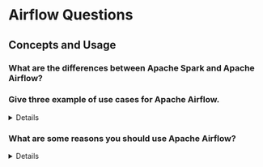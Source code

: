 # Airflow Questions
## Concepts and Usage

### What are the differences between Apache Spark and Apache Airflow? 

### Give three example of use cases for Apache Airflow.
<details>

#### ETL Pipelines - Made-Up
- A daily ETL job runs that extracts sales data from an e-commerce's Postgres DB, cleans and aggregates the data, and loads it to a data warehouse.
#### Data Science - Made-Up
- A workflow runs every week that extracts and cleans data prior to model training. It then orchestrates the execution of model training scripts, distributing the load. Airflow then handles tasks for model evaluation, packaging, and deployment. 
#### Reporting - Made-Up
- A workflow runs daily that aggregates financial data from several sources, generates a financial summary report in a variety of formats, and executes tasks to distribute the reports by sending over email, uploading to NAS drives, publishing to websites, etc. 
</details>

### What are some reasons you should use Apache Airflow? 

<details>

- The ability to implement pipelines using Python code allows you to create arbitrarily
complex pipelines using anything you can dream up in Python.
- The Python foundation of Airflow makes it easy to extend and add integrations
with many different systems. In fact, the Airflow community has already developed
a rich collection of extensions that allow Airflow to integrate with many
different types of databases, cloud services, and so on.
- Rich scheduling semantics allow you to run your pipelines at regular intervals
and build efficient pipelines that use incremental processing to avoid expensive
recomputation of existing results.
- Features such as backfilling enable you to easily (re)process historical data,
allowing you to recompute any derived data sets after making changes to your
code.
- Airflow’s rich web interface provides an easy view for monitoring the results

### When should you not use Airflow? 

<details>

- Handling streaming pipelines, as Airflow is primarily designed to run recurring
or batch-oriented tasks, rather than streaming workloads.
- Implementing highly dynamic pipelines, in which tasks are added/removed
between every pipeline run. Although Airflow can implement this kind of
dynamic behavior, the web interface will only show tasks that are still defined in the most recent version of the DAG. As such, Airflow favors pipelines that do
not change in structure every time they run.
- Teams with little or no (Python) programming experience, as implementing
DAGs in Python can be daunting with little Python experience. In such teams,
using a workflow manager with a graphical interface (such as Azure Data Factory)
or a static workflow definition may make more sense.
- Similarly, Python code in DAGs can quickly become complex for larger use
cases. As such, implementing and maintaining Airflow DAGs require proper
engineering rigor to keep things maintainable in the long run.



## Architecture

### What are the main components of Apache Airflow's architecture?

<details>
  <summary>Answer</summary>

#### Main Components of Apache Airflow's Architecture

1. **Scheduler**: Determines the order and timing of task execution within DAGs. It monitors all tasks and triggers the execution of tasks based on their schedules and dependencies.

2. **Metadata Database**: Stores information about DAGs, task instances, variables, connections, and other metadata. This database is central to Airflow's operations and helps keep track of the state and history of all workflows.

3. **Executor**: Manages the execution of tasks. It can use various backends like Celery, Kubernetes, Local, and Sequential to run tasks. The choice of executor affects how tasks are distributed and executed.

4. **Worker**: Executes the tasks assigned by the executor. Workers can be distributed across different machines to enable parallel task execution.

5. **Web Server**: Provides a user interface for managing and monitoring DAGs and tasks. It allows users to view logs, track the progress of workflows, and interact with the system.

6. **DAGs (Directed Acyclic Graphs)**: Define the workflows in Airflow. Each DAG is composed of a set of tasks and their dependencies, representing the order of operations.

These components work together to create a flexible and scalable workflow management system, enabling users to define, schedule, and monitor complex data pipelines.
</details>

### How does the Scheduler in Airflow determine which tasks to execute?

<details>
  <summary>How the Scheduler in Airflow Determines Which Tasks to Execute</summary>

#### How the Scheduler in Airflow Determines Which Tasks to Execute

1. **DAG Parsing**: The Scheduler periodically parses all the DAG files to identify the tasks and their dependencies.

2. **Task State Check**: It checks the state of each task instance in the metadata database to determine which tasks are ready to be executed. Tasks can be in various states such as 'queued', 'running', 'success', 'failed', etc.

3. **Dependency Management**: The Scheduler ensures that all upstream dependencies of a task are met before scheduling it. A task is scheduled for execution only if all its parent tasks have successfully completed.

4. **Execution Timing**: It considers the schedule intervals defined in the DAGs. Tasks are scheduled to run at specific intervals, such as daily, hourly, or based on custom time intervals.

5. **Concurrency Limits**: The Scheduler respects the concurrency limits defined at both the DAG level and the overall system level. It ensures that no more tasks than the allowed number are running simultaneously.

6. **Prioritization**: If there are more tasks ready to be executed than the system can handle at once, the Scheduler uses task priorities to decide the order in which tasks should be executed.

7. **Executor Communication**: Once the Scheduler determines that a task is ready to be executed, it communicates with the Executor to queue the task for execution.

By continuously evaluating these factors, the Airflow Scheduler effectively manages the execution of tasks within the workflows.
</details>

### What role does the Metadata Database play in Airflow's architecture?

<details>
  <summary>Role of the Metadata Database in Airflow's Architecture</summary>

#### Role of the Metadata Database in Airflow's Architecture

1. **State Management**: The Metadata Database keeps track of the state of each task instance, recording whether tasks are queued, running, failed, or successful. This information is crucial for the Scheduler to make decisions about task execution.

2. **DAG and Task Definitions**: It stores definitions of DAGs and tasks, including their schedules, dependencies, and configurations. This allows the Scheduler and other components to understand the structure and requirements of each workflow.

3. **Execution History**: The database maintains a detailed history of all task executions, including start times, end times, durations, and logs. This historical data is essential for monitoring, debugging, and optimizing workflows.

4. **User Information**: It holds information about users, roles, and permissions, enabling Airflow's access control and security features.

5. **Configuration and Variables**: The Metadata Database stores global configurations, connections, and variables that can be used across different DAGs and tasks. This centralizes the management of configuration settings and secrets.

6. **Scheduling Information**: The database contains scheduling information, including the last run times of DAGs and the next scheduled run times. This helps the Scheduler manage and trigger DAG runs accurately.

7. **Plugin Data**: It can store data related to custom plugins and extensions, enabling users to extend Airflow's functionality and integrate with other systems.

Overall, the Metadata Database serves as the backbone of Airflow, providing a centralized repository for all the data needed to manage, execute, and monitor workflows.
</details>

### Explain the purpose and function of the Executor in Airflow.

<details>
  <summary>Purpose and Function of the Executor in Airflow</summary>

#### Purpose and Function of the Executor in Airflow

1. **Task Management**: The Executor is responsible for managing the execution of tasks defined in the DAGs. It decides when and where tasks should run based on the directives from the Scheduler.

2. **Task Distribution**: Depending on the type of executor used (e.g., LocalExecutor, CeleryExecutor, KubernetesExecutor), it can distribute tasks across multiple workers or nodes, enabling parallel execution and scalability.

3. **Task Execution**: The Executor launches the actual execution of tasks. It handles the details of starting, monitoring, and completing tasks, ensuring that the tasks are run in the correct environment with the necessary resources.

4. **Resource Allocation**: It ensures that tasks are executed within the allocated resources, managing system constraints such as CPU, memory, and concurrency limits.

5. **Communication with Workers**: The Executor communicates with worker nodes, passing tasks to them and receiving updates on their progress and status. This communication is crucial for distributed task execution.

6. **Handling Failures and Retries**: The Executor manages task failures and retries, following the retry policies defined in the task configurations. It ensures that tasks are retried according to the specified rules and logs any failures for further investigation.

7. **Integration with Scheduler**: It works closely with the Scheduler, which decides the order and timing of task executions. The Scheduler places tasks in a queue, and the Executor picks them up for execution.

By effectively managing task execution and resource allocation, the Executor plays a critical role in ensuring that Airflow workflows run smoothly and efficiently.
</details>

### How do the Scheduler and the Executor communicate with each other?

<details>
  <summary>How the Scheduler and the Executor Communicate with Each Other</summary>

#### How the Scheduler and the Executor Communicate with Each Other

1. **Task Queue**: The primary mode of communication between the Scheduler and the Executor is through a task queue. When the Scheduler determines that a task is ready to be executed, it places the task in this queue.

2. **Message Broker (for distributed executors)**: For distributed executors like CeleryExecutor, a message broker (such as RabbitMQ or Redis) is used. The Scheduler sends tasks to the message broker, and the Executor retrieves these tasks from the broker.

3. **Database**: The Metadata Database serves as an indirect communication channel. The Scheduler updates the task states and metadata in the database, and the Executor reads from the database to understand which tasks need to be executed and their current states.

4. **Callbacks and Status Updates**: The Executor sends status updates back to the Scheduler, typically through the database or direct messages. These updates include task start times, completions, failures, and retries.

5. **Task Instance States**: The Scheduler sets the state of task instances in the metadata database to 'queued' when they are ready to run. The Executor picks up these tasks, executes them, and updates their states to 'running', 'success', or 'failed'.

6. **Heartbeat Mechanism**: Both the Scheduler and the Executor use a heartbeat mechanism to check the availability and health of each other. This ensures that the system is aware of any component failures and can take corrective actions.

7. **Logs and Monitoring**: Executors often log task execution details and progress, which the Scheduler can access for monitoring purposes. This helps in maintaining a clear view of task execution flow and diagnosing issues.

This robust communication setup ensures that tasks are executed efficiently and the state of the workflow is accurately maintained across the system.
</details>


### How is the task queue implemented for each of the Executor Types? 

<details>
  <summary>Implementation of Task Queue for Different Executor Types</summary>

#### Implementation of Task Queue for Different Executor Types

1. **LocalExecutor**:
   - **Task Queue**: Uses in-memory queues managed by Python's multiprocessing library.
   - **Execution**: Tasks are run as subprocesses on the same machine where the Scheduler is running. The task queue is handled directly within the process, enabling efficient task execution without external dependencies.
   
2. **CeleryExecutor**:
   - **Task Queue**: Utilizes a message broker such as RabbitMQ or Redis.
   - **Execution**: Tasks are distributed across multiple worker nodes. The Scheduler pushes tasks to the message broker, and Celery workers pull tasks from the broker, execute them, and update their status back through the broker.
   
3. **KubernetesExecutor**:
   - **Task Queue**: Uses Kubernetes API to manage task queues.
   - **Execution**: Each task is run in a separate Kubernetes pod. The Scheduler interacts with the Kubernetes cluster, creating pods for tasks that need to be executed. The KubernetesExecutor monitors the state of these pods and updates the task status accordingly.
   
4. **SequentialExecutor**:
   - **Task Queue**: Uses a simple in-memory queue.
   - **Execution**: Tasks are executed sequentially, one after the other, on the same machine where the Scheduler is running. This executor is useful for debugging and environments with minimal resource requirements.
   
5. **DaskExecutor**:
   - **Task Queue**: Uses Dask's distributed system to manage task queues.
   - **Execution**: Tasks are distributed across a Dask cluster. The Scheduler communicates with the Dask scheduler, which manages the distribution and execution of tasks on Dask workers.
   
Each executor type leverages different mechanisms to handle task queuing and execution, providing flexibility to adapt to various scales and requirements.
</details>

### How does the KubernetesExecutor use the Kubernetes API to manage task queues? 

<details>
  <summary>How the KubernetesExecutor Uses the Kubernetes API to Manage Task Queues</summary>

#### How the KubernetesExecutor Uses the Kubernetes API to Manage Task Queues

1. **Task Submission**: When the Airflow Scheduler determines that a task is ready to run, it creates a Kubernetes pod specification (a YAML or JSON object) that defines the task's execution environment, including the container image, resource requirements, environment variables, and command to execute.

2. **Pod Creation**: The KubernetesExecutor interacts with the Kubernetes API to submit this pod specification. The API schedules the creation of the pod within the Kubernetes cluster.

3. **Task Queueing**: In Kubernetes, the task queue is essentially the pending state of the pods. When a pod is created, it is added to the cluster's internal scheduling queue until resources are allocated, and the pod is started on an appropriate node.

4. **Resource Allocation**: Kubernetes' scheduler assigns the pod to a node based on the cluster's resource availability and the pod's resource requests (CPU, memory, etc.). The pod remains in the queue until the required resources are available.

5. **Task Execution**: Once the pod is scheduled on a node, Kubernetes starts the pod, and the task defined in the container begins execution. The KubernetesExecutor monitors the status of the pod through the Kubernetes API.

6. **Status Monitoring**: The KubernetesExecutor continuously queries the Kubernetes API to check the status of the pods. It retrieves information about the pod's lifecycle events, such as pending, running, succeeded, or failed.

7. **Task Completion**: When a task completes, the pod's status is updated accordingly (e.g., succeeded or failed). The KubernetesExecutor captures this status update and records the task's result in the Airflow metadata database.

8. **Pod Cleanup**: After task completion, the KubernetesExecutor typically deletes the pod to free up cluster resources. This cleanup can be configured to retain pods for debugging purposes if needed.

By leveraging the Kubernetes API, the KubernetesExecutor efficiently manages task queues, allowing for dynamic scaling and efficient resource utilization across a Kubernetes cluster.
</details>

### What is the purpose of the Airflow Scheduler storing serialized DAGs to the Airflow Metastore?

<details>
  <summary>Purpose of the Airflow Scheduler Storing Serialized DAGs to the Airflow Metastore</summary>

#### Purpose of the Airflow Scheduler Storing Serialized DAGs to the Airflow Metastore

1. **Performance Optimization**: Serialized DAGs reduce the overhead of repeatedly parsing large and complex DAG files. By storing the serialized DAGs, the Scheduler can quickly load and process DAGs, improving overall system performance and reducing latency in scheduling tasks.

2. **Decoupling Scheduler and Web Server**: Storing serialized DAGs in the Metastore allows the Airflow Web Server to access and display DAG information without having to directly parse the DAG files. This decouples the Web Server from the file system, enhancing scalability and performance.

3. **Consistency and Reliability**: The Metastore acts as a single source of truth for DAG definitions. This ensures that the Scheduler and other components always have a consistent view of the DAGs, preventing discrepancies and potential errors in task scheduling and execution.

4. **Cluster Coordination**: In a distributed Airflow setup, where multiple Schedulers or Web Servers might be running, serialized DAGs in the Metastore ensure that all instances are working with the same DAG definitions. This coordination is crucial for maintaining the integrity and consistency of workflow execution across the cluster.

5. **Efficient Storage and Retrieval**: Serialized DAGs are typically stored in a compact, optimized format, making them more efficient to store and retrieve compared to raw Python code. This efficiency helps in faster access and reduced storage requirements.

6. **Fault Tolerance**: By storing DAGs in the Metastore, Airflow ensures that DAG definitions are preserved even if individual Scheduler or Web Server instances fail. This enhances the fault tolerance and robustness of the system.

Overall, storing serialized DAGs in the Airflow Metastore streamlines the DAG management process, improves performance, and ensures consistency and reliability across the Airflow deployment.
</details>

### How does Airflow ensure high availability and fault tolerance in its architecture?

### What is a DagBag in Airflow?
<details>
  <summary>DagBag in Airflow</summary>

#### DagBag in Airflow
The `DagBag` class in Apache Airflow is responsible for parsing and collecting all the DAG (Directed Acyclic Graph) definitions in the specified DAG directory. It loads these DAGs into a dictionary-like object, allowing Airflow to manage and execute the workflows. The `DagBag` class handles DAG validation, ensures there are no cycles in the DAGs, and helps with dependency management.

- **Initialization**: `DagBag` scans the specified folder for Python files containing DAG definitions.
- **Parsing**: It parses these files to load the DAG objects into memory.
- **Validation**: Ensures that the DAGs do not have cycles and are correctly defined.
- **Access**: Provides a convenient way to access and manage DAGs programmatically within Airflow.

By using `DagBag`, Airflow can dynamically discover and manage DAGs, facilitating workflow orchestration and scheduling.
</details>


### What Executor types execute Tasks inside of the Scheduler component? 

<details>
  <summary>Executor Types That Execute Tasks Inside the Scheduler Component</summary>

#### Executor Types That Execute Tasks Inside the Scheduler Component

1. **SequentialExecutor**:
   - **Description**: Executes tasks sequentially, one after the other.
   - **Execution**: Runs tasks within the same process as the Scheduler, making it simple but not suitable for parallel task execution.
   - **Use Case**: Best for development, testing, or environments with minimal resource requirements.

2. **LocalExecutor**:
   - **Description**: Executes tasks in parallel on the local machine.
   - **Execution**: Runs tasks as subprocesses on the same machine where the Scheduler is running.
   - **Use Case**: Suitable for small to medium-sized deployments where tasks can be executed locally without the need for distributed computing.

These executors run tasks directly within or alongside the Scheduler, making them straightforward to set up but limited in scalability compared to distributed executors like CeleryExecutor or KubernetesExecutor.
</details>

## Infrastructure

### Describe the process of enabling authentication in Apache Airflow and list the different authentication backends supported.

<details>

To enable authentication in Apache Airflow, you need to configure the `airflow.cfg` file to specify the authentication backend and set `auth_backend` to the desired authentication method. Airflow supports various authentication backends, including:

1. **Password-based Authentication:** Using username and password stored in Airflow’s metadata database.
2. **OAuth:** Integration with OAuth providers like Google, GitHub, etc.
3. **LDAP:** Integration with LDAP directories for centralized user management.
4. **Kerberos:** Integration with Kerberos for secure authentication in distributed systems.

Example configuration for password-based authentication in `airflow.cfg`:
```ini
[webserver]
rbac = True
auth_backend = airflow.providers_manager.provider.backends.auth.backend.auth_password
```

</details>

### Does Apache Airflow support Azure AD as a backend?

<details>

Yes, Apache Airflow supports Azure Active Directory (Azure AD) as an authentication backend. Here is how you can conceptually set it up:

### Steps to Configure Azure AD as an Authentication Backend

1. **Application Registration in Azure AD:**
   - First, register an application in Azure AD. This involves creating a new application within the Azure portal, where you will receive an `Application (client) ID`, `Directory (tenant) ID`, and a client secret. These values are crucial for connecting Airflow with Azure AD.

2. **Update Airflow Configuration:**
   - Modify the Airflow configuration to enable OAuth authentication. This configuration will include specifying Azure AD as the OAuth provider and defining the necessary parameters such as the client ID, client secret, and endpoints for authorization and token retrieval. This setup enables Airflow to communicate with Azure AD for authentication purposes.

3. **Set Redirect URI:**
   - Configure the redirect URI in Azure AD. This URI is where Azure AD will send authentication responses. It must match the URI defined in your Airflow setup. Typically, it will be something like `https://<your-airflow-domain>/oauth-authorized/azure`.

4. **Environment Variables:**
   - Set environment variables to store the Azure AD application credentials securely. These variables will be used by Airflow to authenticate against Azure AD without hardcoding sensitive information in the configuration files.

5. **Create Initial User:**
   - Use the Airflow command-line interface (CLI) to create the first user with administrative privileges. This step ensures you have access to the Airflow UI to manage further configurations and user permissions.

</details>

### What is the relationship between Airflow and Flask AppBuilder (FAB) Auth Manager? 

<details>
  <summary>Relationship Between Airflow and Flask AppBuilder (FAB) Auth Manager</summary>

#### Relationship Between Airflow and Flask AppBuilder (FAB) Auth Manager

1. **Web Framework**: Airflow's web server is built using Flask, a lightweight web framework in Python. To enhance the web server's functionality, Airflow integrates with Flask AppBuilder (FAB), which provides a framework for building web applications with Flask.

2. **User Authentication and Authorization**: Flask AppBuilder includes an authentication and authorization manager (Auth Manager) that handles user authentication (verifying user identity) and authorization (controlling user access to resources). Airflow leverages FAB Auth Manager to manage user logins, roles, and permissions within the web interface.

3. **Role-Based Access Control (RBAC)**: Using FAB, Airflow implements RBAC, allowing administrators to define roles and assign specific permissions to those roles. Users can then be assigned roles that control what actions they can perform and what data they can access in the Airflow UI.

4. **Authentication Providers**: FAB Auth Manager supports various authentication providers, such as OAuth, LDAP, and database authentication. Airflow can be configured to use these providers for user authentication, making it flexible to integrate with existing user management systems.

5. **User Management**: The integration with FAB allows Airflow to provide a user-friendly interface for managing users, roles, and permissions. Administrators can easily add or remove users, assign roles, and configure permissions through the Airflow web UI.

6. **Security**: By using FAB Auth Manager, Airflow enhances its security capabilities, ensuring that only authorized users can access specific functionalities and data. This is crucial for maintaining the integrity and confidentiality of workflows and data managed by Airflow.

In summary, the relationship between Airflow and Flask AppBuilder Auth Manager is centered around providing robust authentication and authorization mechanisms, enabling secure and efficient user management and access control within the Airflow web interface.
</details>

### If Airflow is Installed via a Helm Chart, how can I inject my DAGs into Airflow? What options do I have? 

<details>

#### Injecting DAGs into Airflow installed via Helm:

1. DAGs in Git Repository:
   - Set in `values.yaml`:
     ```yaml
     dags:
       gitSync:
         enabled: true
         repo: https://github.com/your/repo.git
         branch: main
         path: "path/to/dags"
     ```

2. DAGs in ConfigMap/Secret:
   - Create ConfigMap:
     ```bash
     kubectl create configmap my-dags --from-file=path/to/local/dags/
     ```
   - Set in `values.yaml`:
     ```yaml
     dags:
       persistence:
         enabled: true
       externalStorage:
         name: my-dags
         type: configmap
     ```

3. DAGs in Persistent Volume:
   - Set in `values.yaml`:
     ```yaml
     dags:
       persistence:
         enabled: true
         storageClass: "your-storage-class"
         accessMode: ReadWriteMany
         size: 1Gi
     ```
   - Use `kubectl cp` to copy DAGs:
     ```bash
     kubectl cp ./dags/ airflow-webserver-0:/opt/airflow/dags/
     ```

4. DAGs in Docker Image:
   - Build custom image with DAGs
   - Set in `values.yaml`:
     ```yaml
     images:
       airflow:
         repository: your-repo/airflow-dags
         tag: latest
     ```

5. After setup:
   - Check DAGs: `kubectl port-forward svc/airflow-webserver 8080:8080`
   - Visit `http://localhost:8080` in browser
</details>

### How can you use dag.test() to test DAGs locally? 

<details>

Run `airflow db init` to ensure that Airflow's metadata database is set up and initalized locally on a SQLite instance. Inside of your DAG, include:
```
if __name__ == "__main__":
   dag.run()
```
and run `python dag.py` to test the dag in a single process.




### What considerations should be made when accessing cloud object stores?

<details>
<summary>Answer</summary>

Object stores are not real file systems although they can appear so. They do not support all the operations that a real file system does. Key differences are:

- No guaranteed atomic rename operation. This means that if you move a file from one location to another, it will be copied and then deleted. If the copy fails, you will lose the file.
- Directories are emulated and might make working with them slow. For example, listing a directory might require listing all the objects in the bucket and filtering them by prefix.
- Seeking within a file may require significant call overhead hurting performance or might not be supported at all.

Airflow relies on fsspec to provide a consistent experience across different object storage systems. It implements local file caching to speed up access. However, you should be aware of the limitations of object storage when designing your DAGs.
</details>


###

###

### 


## Organization, Etc

### Which Python files does Airflow search for in the /dag directory for pulling DAGs? How can this be configured?  

<details>
  <summary>Answer</summary>

#### Airflow's DAG Discovery Optimization

1. **Default Behavior**:
   - By default, Airflow optimizes the search for DAGs by only considering Python files that contain the strings "airflow" and "dag" (case-insensitively).
   - This helps to quickly filter out files that are unlikely to contain DAG definitions, improving the performance of DAG discovery.

2. **DAG_DISCOVERY_SAFE_MODE**:
   - If you want Airflow to consider all Python files in the DAG directory, you can disable the `DAG_DISCOVERY_SAFE_MODE` configuration flag.
   - This can be done in the `airflow.cfg` file:
     ```ini
     [core]
     dag_discovery_safe_mode = False
     ```

3. **Effect**:
   - When `DAG_DISCOVERY_SAFE_MODE` is set to `False`, Airflow will search all Python files (`*.py`) in the specified DAG directory, regardless of their content.
   - This ensures that every Python file is checked for potential DAG definitions, at the cost of potentially slower DAG discovery times.

In summary, the optimization means that by default, Airflow only considers Python files with "airflow" and "dag" in their names, but you can configure it to scan all Python files by disabling the safe mode.
</details>

### How does .airflowignore work? 

<details>
  <summary>How .airflowignore Works</summary>

#### How `.airflowignore` Works

1. **Purpose**: The `.airflowignore` file allows you to specify files or directories within your DAGs folder that should be ignored by Airflow when searching for DAG definitions.

2. **Location**: Place the `.airflowignore` file in the root of your DAGs folder.

3. **Format**: The file uses standard glob patterns or regular expressions to define which files or directories should be excluded from the DAG discovery process.
   - Each line in the `.airflowignore` file represents a pattern.
   - Glob patterns (e.g., `*.pyc` or `test_*.py`) and regex patterns (enclosed in `^` and `$`, e.g., `^.*test.*\.py$`) are supported.

4. **Example**:
   - To ignore all Python files starting with "test":
     ```
     test_*.py
     ```
   - To ignore all subdirectories named "ignore_this_folder":
     ```
     ignore_this_folder/*
     ```

5. **Usage**: When Airflow scans the DAGs folder, it reads the `.airflowignore` file and excludes any files or directories that match the specified patterns from the DAG discovery process.

By using the `.airflowignore` file, you can optimize and manage which files Airflow processes, reducing unnecessary scanning and improving performance.
</details>


### Can the Pod templates created to customize the pods created for each task be conditional? For example, can some DAGs use different Pod templates than others? 

<details>

Yes, you can customize the pod templates conditionally for different DAGs or even for different tasks within the same DAG in Apache Airflow when using the `KubernetesExecutor`. This is achieved by using the `pod_template_file` parameter at the task level or dynamically setting pod configurations using the `KubernetesPodOperator`.

#### Customizing Pods Conditionally Using `pod_template_file`

1. **Different Pod Templates for Different DAGs**: You can specify different `pod_template_file` configurations for different DAGs.
2. **Different Pod Templates for Different Tasks**: Within a single DAG, you can configure different tasks to use different pod templates.

#### Example: Different Pod Templates for Different DAGs

Here’s how you can configure different pod templates for different DAGs by specifying the `pod_template_file` in the DAG configuration.

#### Pod Template File 1 (for DAG 1)

```yaml
# pod_template_file_1.yaml
apiVersion: v1
kind: Pod
metadata:
  name: airflow-task-1
spec:
  containers:
  - name: base
    image: python:3.8-slim
    resources:
      requests:
        memory: "64Mi"
        cpu: "250m"
      limits:
        memory: "128Mi"
        cpu: "500m"
```

#### Pod Template File 2 (for DAG 2)

```yaml
# pod_template_file_2.yaml
apiVersion: v1
kind: Pod
metadata:
  name: airflow-task-2
spec:
  containers:
  - name: base
    image: python:3.8-alpine
    resources:
      requests:
        memory: "128Mi"
        cpu: "500m"
      limits:
        memory: "256Mi"
        cpu: "1000m"
```

#### DAG Definitions

You can specify which pod template file to use in the DAG definition.

```python
from airflow import DAG
from airflow.providers.cncf.kubernetes.operators.kubernetes_pod import KubernetesPodOperator
from datetime import datetime

default_args = {
    'owner': 'airflow',
    'start_date': datetime(2024, 1, 1),
}

# DAG 1 using pod_template_file_1.yaml
with DAG('example_kubernetes_executor_dag_1',
         default_args=default_args,
         schedule_interval='@daily',
         catchup=False) as dag:

    task1 = KubernetesPodOperator(
        task_id='task1',
        name='task1',
        namespace='default',
        image='python:3.8-slim',
        cmds=['python', '-c'],
        arguments=['print("hello world")'],
        pod_template_file='/path/to/pod_template_file_1.yaml',
        is_delete_operator_pod=True,
    )

# DAG 2 using pod_template_file_2.yaml
with DAG('example_kubernetes_executor_dag_2',
         default_args=default_args,
         schedule_interval='@daily',
         catchup=False) as dag:

    task2 = KubernetesPodOperator(
        task_id='task2',
        name='task2',
        namespace='default',
        image='python:3.8-alpine',
        cmds=['python', '-c'],
        arguments=['print("hello world")'],
        pod_template_file='/path/to/pod_template_file_2.yaml',
        is_delete_operator_pod=True,
    )
```

#### Example: Customizing Pods Dynamically Using `KubernetesPodOperator`

The `KubernetesPodOperator` allows for dynamic configuration of pod templates directly in the operator parameters. This approach provides more flexibility as you can define pod configurations directly within your DAGs.

```python
from airflow import DAG
from airflow.providers.cncf.kubernetes.operators.kubernetes_pod import KubernetesPodOperator
from datetime import datetime

default_args = {
    'owner': 'airflow',
    'start_date': datetime(2024, 1, 1),
}

# DAG with different pod configurations for each task
with DAG('example_dynamic_kubernetes_pod_operator',
         default_args=default_args,
         schedule_interval='@daily',
         catchup=False) as dag:

    task1 = KubernetesPodOperator(
        task_id='task1',
        name='task1',
        namespace='default',
        image='python:3.8-slim',
        cmds=['python', '-c'],
        arguments=['print("Task 1 - hello world")'],
        is_delete_operator_pod=True,
        resources={
            'request_memory': '64Mi',
            'request_cpu': '250m',
            'limit_memory': '128Mi',
            'limit_cpu': '500m',
        }
    )

    task2 = KubernetesPodOperator(
        task_id='task2',
        name='task2',
        namespace='default',
        image='python:3.8-alpine',
        cmds=['python', '-c'],
        arguments=['print("Task 2 - hello world")'],
        is_delete_operator_pod=True,
        resources={
            'request_memory': '128Mi',
            'request_cpu': '500m',
            'limit_memory': '256Mi',
            'limit_cpu': '1000m',
        }
    )

    task1 >> task2
```

#### Summary

- **Pod Templates**: Use different `pod_template_file` configurations to customize pods for different DAGs or tasks.
- **Dynamic Configuration**: Use `KubernetesPodOperator` parameters to dynamically configure pod resources and other settings directly in the DAG code.

This flexibility allows you to tailor the execution environment for each task or DAG, ensuring that resource requirements and other configurations are appropriately set based on the specific needs of your workflows.

</details>

### What are Task Groups in Airflow? 

### With a Kubernetes Executor, you cannot, for example, store a tmp file in one task, and read it in another? Because the pod would be destroyed? 

### What is git-sync in airflow? 


## Other
- What are good rules of thumb for separating out a Task in Airflow? 
- How are Python packages and their environments managed in Airflow? 
- How are different versions of Python managed in Airflow? 
- What is the difference between KubernetesExecutor and KubernetesPodOperator